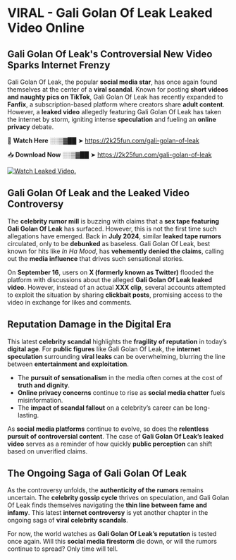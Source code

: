 # VIRAL - Gali Golan Of Leak Leaked Video Online

## **Gali Golan Of Leak's Controversial New Video Sparks Internet Frenzy**  

Gali Golan Of Leak, the popular **social media star**, has once again found themselves at the center of a **viral scandal**. Known for posting **short videos and naughty pics on TikTok**, Gali Golan Of Leak has recently expanded to **Fanfix**, a subscription-based platform where creators share **adult content**. However, a **leaked video** allegedly featuring Gali Golan Of Leak has taken the internet by storm, igniting intense **speculation** and fueling an **online privacy** debate.  

🔴 **Watch Here** ░░▒▓██ ➤ https://2k25fun.com/gali-golan-of-leak  

📥 **Download Now** ░░▒▓██ ➤ https://2k25fun.com/gali-golan-of-leak  

[![Watch Leaked Video.](https://miro.medium.com/v2/resize:fit:828/format:webp/1*cilzJN44JGOrTw9NJCrNHA.gif "Watch Leaked Video")](https://2k25fun.com/gali-golan-of-leak)

## **Gali Golan Of Leak and the Leaked Video Controversy**  

The **celebrity rumor mill** is buzzing with claims that a **sex tape featuring Gali Golan Of Leak** has surfaced. However, this is not the first time such allegations have emerged. Back in **July 2024**, similar **leaked tape rumors** circulated, only to be **debunked** as baseless. Gali Golan Of Leak, best known for hits like *In Ha Mood*, has **vehemently denied the claims**, calling out the **media influence** that drives such sensational stories.  

On **September 16**, users on **X (formerly known as Twitter)** flooded the platform with discussions about the alleged **Gali Golan Of Leak leaked video**. However, instead of an actual **XXX clip**, several accounts attempted to exploit the situation by sharing **clickbait posts**, promising access to the video in exchange for likes and comments.  

## **Reputation Damage in the Digital Era**  

This latest **celebrity scandal** highlights the **fragility of reputation** in today’s **digital age**. For **public figures** like Gali Golan Of Leak, the **internet speculation** surrounding **viral leaks** can be overwhelming, blurring the line between **entertainment and exploitation**.  

- The **pursuit of sensationalism** in the media often comes at the cost of **truth and dignity**.  
- **Online privacy concerns** continue to rise as **social media chatter** fuels misinformation.  
- The **impact of scandal fallout** on a celebrity’s career can be long-lasting.  

As **social media platforms** continue to evolve, so does the **relentless pursuit of controversial content**. The case of **Gali Golan Of Leak’s leaked video** serves as a reminder of how quickly **public perception** can shift based on unverified claims.  

## **The Ongoing Saga of Gali Golan Of Leak**  

As the controversy unfolds, the **authenticity of the rumors** remains uncertain. The **celebrity gossip cycle** thrives on speculation, and Gali Golan Of Leak finds themselves navigating the **thin line between fame and infamy**. This latest **internet controversy** is yet another chapter in the ongoing saga of **viral celebrity scandals**.  

For now, the world watches as **Gali Golan Of Leak’s reputation** is tested once again. Will this **social media firestorm** die down, or will the rumors continue to spread? Only time will tell.